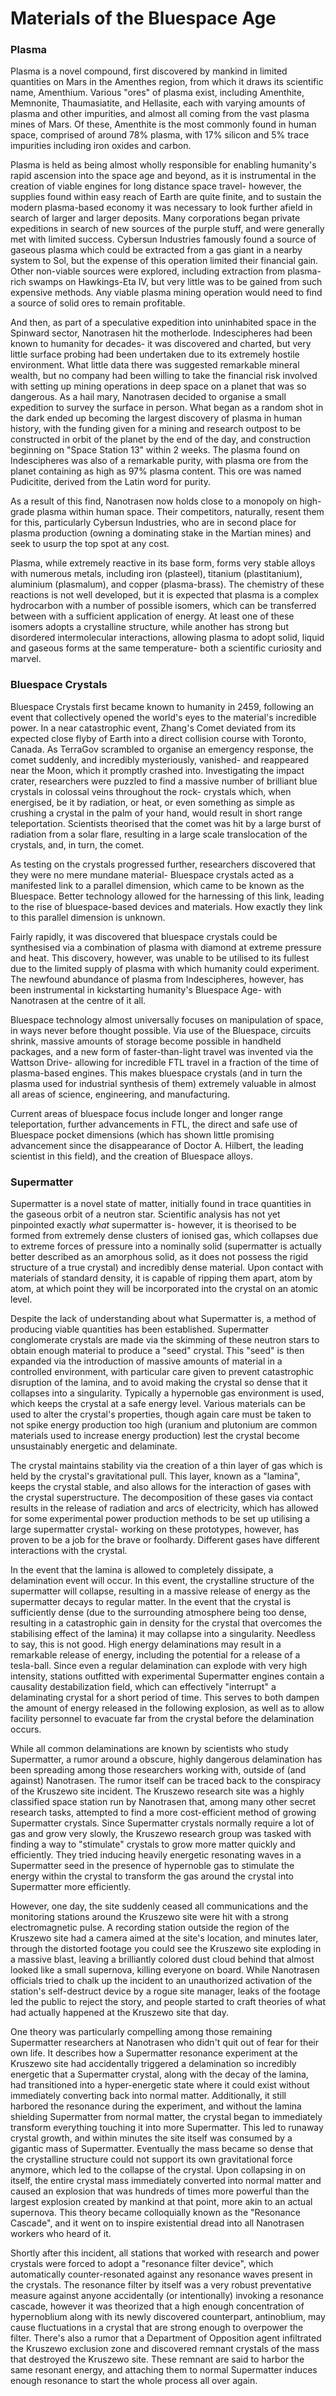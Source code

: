 # Materials of the Bluespace Age

### Plasma
Plasma is a novel compound, first discovered by mankind in limited quantities on Mars in the Amenthes region, from which it draws its scientific name, Amenthium. Various "ores" of plasma exist, including Amenthite, Memnonite, Thaumasiatite, and Hellasite, each with varying amounts of plasma and other impurities, and almost all coming from the vast plasma mines of Mars. Of these, Amenthite is the most commonly found in human space, comprised of around 78% plasma, with 17% silicon and 5% trace impurities including iron oxides and carbon.

Plasma is held as being almost wholly responsible for enabling humanity's rapid ascension into the space age and beyond, as it is instrumental in the creation of viable engines for long distance space travel- however, the supplies found within easy reach of Earth are quite finite, and to sustain the modern plasma-based economy it was necessary to look further afield in search of larger and larger deposits. Many corporations began private expeditions in search of new sources of the purple stuff, and were generally met with limited success. Cybersun Industries famously found a source of gaseous plasma which could be extracted from a gas giant in a nearby system to Sol, but the expense of this operation limited their financial gain. Other non-viable sources were explored, including extraction from plasma-rich swamps on Hawkings-Eta IV, but very little was to be gained from such expensive methods. Any viable plasma mining operation would need to find a source of solid ores to remain profitable.

And then, as part of a speculative expedition into uninhabited space in the Spinward sector, Nanotrasen hit the motherlode. Indescipheres had been known to humanity for decades- it was discovered and charted, but very little surface probing had been undertaken due to its extremely hostile environment. What little data there was suggested remarkable mineral wealth, but no company had been willing to take the financial risk involved with setting up mining operations in deep space on a planet that was so dangerous. As a hail mary, Nanotrasen decided to organise a small expedition to survey the surface in person. What began as a random shot in the dark ended up becoming the largest discovery of plasma in human history, with the funding given for a mining and research outpost to be constructed in orbit of the planet by the end of the day, and construction beginning on "Space Station 13" within 2 weeks. The plasma found on Indescipheres was also of a remarkable purity, with plasma ore from the planet containing as high as 97% plasma content. This ore was named Pudicitite, derived from the Latin word for purity.

As a result of this find, Nanotrasen now holds close to a monopoly on high-grade plasma within human space. Their competitors, naturally, resent them for this, particularly Cybersun Industries, who are in second place for plasma production (owning a dominating stake in the Martian mines) and seek to usurp the top spot at any cost.

Plasma, while extremely reactive in its base form, forms very stable alloys with numerous metals, including iron (plasteel), titanium (plastitanium), aluminium (plasmalum), and copper (plasma-brass). The chemistry of these reactions is not well developed, but it is expected that plasma is a complex hydrocarbon with a number of possible isomers, which can be transferred between with a sufficient application of energy. At least one of these isomers adopts a crystalline structure, while another has strong but disordered intermolecular interactions, allowing plasma to adopt solid, liquid and gaseous forms at the same temperature- both a scientific curiosity and marvel.

### Bluespace Crystals
Bluespace Crystals first became known to humanity in 2459, following an event that collectively opened the world's eyes to the material's incredible power. In a near catastrophic event, Zhang's Comet deviated from its expected close flyby of Earth into a direct collision course with Toronto, Canada. As TerraGov scrambled to organise an emergency response, the comet suddenly, and incredibly mysteriously, vanished- and reappeared near the Moon, which it promptly crashed into. Investigating the impact crater, researchers were puzzled to find a massive number of brilliant blue crystals in colossal veins throughout the rock- crystals which, when energised, be it by radiation, or heat, or even something as simple as crushing a crystal in the palm of your hand, would result in short range teleportation. Scientists theorised that the comet was hit by a large burst of radiation from a solar flare, resulting in a large scale translocation of the crystals, and, in turn, the comet.

As testing on the crystals progressed further, researchers discovered that they were no mere mundane material- Bluespace crystals acted as a manifested link to a parallel dimension, which came to be known as the Bluespace. Better technology allowed for the harnessing of this link, leading to the rise of bluespace-based devices and materials. How exactly they link to this parallel dimension is unknown.

Fairly rapidly, it was discovered that bluespace crystals could be synthesised via a combination of plasma with diamond at extreme pressure and heat. This discovery, however, was unable to be utilised to its fullest due to the limited supply of plasma with which humanity could experiment. The newfound abundance of plasma from Indescipheres, however, has been instrumental in kickstarting humanity's Bluespace Age- with Nanotrasen at the centre of it all.

Bluespace technology almost universally focuses on manipulation of space, in ways never before thought possible. Via use of the Bluespace, circuits shrink, massive amounts of storage become possible in handheld packages, and a new form of faster-than-light travel was invented via the Wattson Drive- allowing for incredible FTL travel in a fraction of the time of plasma-based engines. This makes bluespace crystals (and in turn the plasma used for industrial synthesis of them) extremely valuable in almost all areas of science, engineering, and manufacturing.

Current areas of bluespace focus include longer and longer range teleportation, further advancements in FTL, the direct and safe use of Bluespace pocket dimensions (which has shown little promising advancement since the disappearance of Doctor A. Hilbert, the leading scientist in this field), and the creation of Bluespace alloys.

### Supermatter
Supermatter is a novel state of matter, initially found in trace quantities in the gaseous orbit of a neutron star. Scientific analysis has not yet pinpointed exactly *what* supermatter is- however, it is theorised to be formed from extremely dense clusters of ionised gas, which collapses due to extreme forces of pressure into a nominally solid (supermatter is actually better described as an amorphous solid, as it does not possess the rigid structure of a true crystal) and incredibly dense material. Upon contact with materials of standard density, it is capable of ripping them apart, atom by atom, at which point they will be incorporated into the crystal on an atomic level.

Despite the lack of understanding about what Supermatter is, a method of producing viable quantities has been established. Supermatter conglomerate crystals are made via the skimming of these neutron stars to obtain enough material to produce a "seed" crystal. This "seed" is then expanded via the introduction of massive amounts of material in a controlled environment, with particular care given to prevent catastrophic disruption of the lamina, and to avoid making the crystal so dense that it collapses into a singularity. Typically a hypernoble gas environment is used, which keeps the crystal at a safe energy level. Various materials can be used to alter the crystal's properties, though again care must be taken to not spike energy production too high (uranium and plutonium are common materials used to increase energy production) lest the crystal become unsustainably energetic and delaminate.

The crystal maintains stability via the creation of a thin layer of gas which is held by the crystal's gravitational pull. This layer, known as a "lamina", keeps the crystal stable, and also allows for the interaction of gases with the crystal superstructure. The decomposition of these gases via contact results in the release of radiation and arcs of electricity, which has allowed for some experimental power production methods to be set up utilising a large supermatter crystal- working on these prototypes, however, has proven to be a job for the brave or foolhardy. Different gases have different interactions with the crystal.

In the event that the lamina is allowed to completely dissipate, a delamination event will occur. In this event, the crystalline structure of the supermatter will collapse, resulting in a massive release of energy as the supermatter decays to regular matter. In the event that the crystal is sufficiently dense (due to the surrounding atmosphere being too dense, resulting in a catastrophic gain in density for the crystal that overcomes the stabilising effect of the lamina) it may collapse into a singularity. Needless to say, this is not good. High energy delaminations may result in a remarkable release of energy, including the potential for a release of a tesla-ball. Since even a regular delamination can explode with very high intensity, stations outfitted with experimental Supermatter engines contain a causality destabilization field, which can effectively "interrupt" a delaminating crystal for a short period of time. This serves to both dampen the amount of energy released in the following explosion, as well as to allow facility personnel to evacuate far from the crystal before the delamination occurs.

While all common delaminations are known by scientists who study Supermatter, a rumor around a obscure, highly dangerous delamination has been spreading among those researchers working with, outside of (and against) Nanotrasen. The rumor itself can be traced back to the conspiracy of the Kruszewo site incident. The Kruszewo research site was a highly classified space station run by Nanotrasen that, among many other secret research tasks, attempted to find a more cost-efficient method of growing Supermatter crystals. Since Supermatter crystals normally require a lot of gas and grow very slowly, the Kruszewo research group was tasked with finding a way to "stimulate" crystals to grow more matter quickly and efficiently. They tried inducing heavily energetic resonating waves in a Supermatter seed in the presence of hypernoble gas to stimulate the energy within the crystal to transform the gas around the crystal into Supermatter more efficiently. 

However, one day, the site suddenly ceased all communications and the monitoring stations around the Kruszewo site were hit with a strong electromagnetic pulse. A recording station outside the region of the Kruszewo site had a camera aimed at the site's location, and minutes later, through the distorted footage you could see the Kruszewo site exploding in a massive blast, leaving a brilliantly colored dust cloud behind that almost looked like a small supernova, killing everyone on board. While Nanotrasen officials tried to chalk up the incident to an unauthorized activation of the station's self-destruct device by a rogue site manager, leaks of the footage led the public to reject the story, and people started to craft theories of what had actually happened at the Kruszewo site that day.

One theory was particularly compelling among those remaining Supermatter researchers at Nanotrasen who didn't quit out of fear for their own life. It describes how a Supermatter resonance experiment at the Kruszewo site had accidentally triggered a delamination so incredibly energetic that a Supermatter crystal, along with the decay of the lamina, had transitioned into a hyper-energetic state where it could exist without immediately converting back into normal matter. Additionally, it still harbored the resonance during the experiment, and without the lamina shielding Supermatter from normal matter, the crystal began to immediately transform everything touching it into more Supermatter. This led to runaway crystal growth, and within minutes the site itself was consumed by a gigantic mass of Supermatter. Eventually the mass became so dense that the crystalline structure could not support its own gravitational force anymore, which led to the collapse of the crystal. Upon collapsing in on itself, the entire crystal mass immediately converted into normal matter and caused an explosion that was hundreds of times more powerful than the largest explosion created by mankind at that point, more akin to an actual supernova. This theory became colloquially known as the "Resonance Cascade", and it went on to inspire existential dread into all Nanotrasen workers who heard of it.

Shortly after this incident, all stations that worked with research and power crystals were forced to adopt a "resonance filter device", which automatically counter-resonated against any resonance waves present in the crystals. The resonance filter by itself was a very robust preventative measure against anyone accidentally (or intentionally) invoking a resonance cascade, however it was theorized that a high enough concentration of hypernoblium along with its newly discovered counterpart, antinoblium, may cause fluctuations in a crystal that are strong enough to overpower the filter. There's also a rumor that a Department of Opposition agent infiltrated the Kruszewo exclusion zone and discovered remnant crystals of the mass that destroyed the Kruszewo site. These remnant are said to harbor the same resonant energy, and attaching them to normal Supermatter induces enough resonance to start the whole process all over again. 
